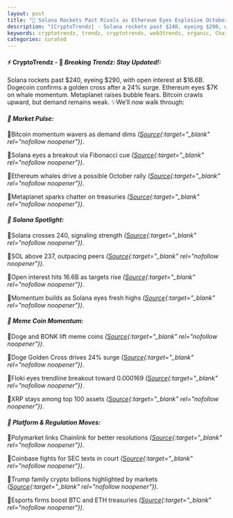 ```yaml
---
layout: post
title: "🌌 Solana Rockets Past Rivals as Ethereum Eyes Explosive October Rally"
description: "[CryptoTrendz] - Solana rockets past $240, eyeing $290, with open interest at $16.6B. Dogecoin confirms a golden cross after a 24% surge. Ethereum eyes $7K on whale momentum. Metaplanet raises bubble fears. Bitcoin crawls upward, but demand remains weak."
keywords: cryptotrendz, trendz, cryptotrends, web3trends, organic, Chainlink, Stablecoin, SOL, Ethereum, SEC, Assets, Crypto, Market, Trump, Bitcoin
categories: curated
---
```


#### ⚡ CryptoTrendz - 📌 *Breaking Trendz: Stay Updated!:*

Solana rockets past $240, eyeing $290, with open interest at $16.6B. Dogecoin confirms a golden cross after a 24% surge. Ethereum eyes $7K on whale momentum. Metaplanet raises bubble fears. Bitcoin crawls upward, but demand remains weak. ✨We’ll now walk through:


#### *🔖  Market Pulse:*  

🔹Bitcoin momentum wavers as demand dims *([Source](https://s.avyag.com/76xo){:target="_blank" rel="nofollow noopener"})*.  

🔹Solana eyes a breakout via Fibonacci cue *([Source](https://s.avyag.com/1z8r){:target="_blank" rel="nofollow noopener"})*.  

🔹Ethereum whales drive a possible October rally *([Source](https://s.avyag.com/rcg2){:target="_blank" rel="nofollow noopener"})*.  

🔹Metaplanet sparks chatter on treasuries *([Source](https://s.avyag.com/05r3){:target="_blank" rel="nofollow noopener"})*.  

#### *🔖  Solana Spotlight:*  

🔹Solana crosses 240, signaling strength *([Source](https://s.avyag.com/odst){:target="_blank" rel="nofollow noopener"})*.  

🔹SOL above 237, outpacing peers *([Source](https://s.avyag.com/wkay){:target="_blank" rel="nofollow noopener"})*.  

🔹Open interest hits 16.6B as targets rise *([Source](https://s.avyag.com/xqse){:target="_blank" rel="nofollow noopener"})*.  

🔹Momentum builds as Solana eyes fresh highs *([Source](https://s.avyag.com/1z8r){:target="_blank" rel="nofollow noopener"})*.  

#### *🔖  Meme Coin Momentum:*  

🔹Doge and BONK lift meme coins *([Source](https://s.avyag.com/xlkw){:target="_blank" rel="nofollow noopener"})*.  

🔹Doge Golden Cross drives 24% surge *([Source](https://s.avyag.com/27f4){:target="_blank" rel="nofollow noopener"})*.  

🔹Floki eyes trendline breakout toward 0.000169 *([Source](https://s.avyag.com/50nj){:target="_blank" rel="nofollow noopener"})*.  

🔹XRP stays among top 100 assets *([Source](https://s.avyag.com/2dfw){:target="_blank" rel="nofollow noopener"})*.  

#### *🔖  Platform & Regulation Moves:*  

🔹Polymarket links Chainlink for better resolutions *([Source](https://s.avyag.com/ym2d){:target="_blank" rel="nofollow noopener"})*.  

🔹Coinbase fights for SEC texts in court *([Source](https://s.avyag.com/4ptl){:target="_blank" rel="nofollow noopener"})*.  

🔹Trump family crypto billions highlighted by markets *([Source](https://s.avyag.com/pye2){:target="_blank" rel="nofollow noopener"})*.  

🔹Esports firms boost BTC and ETH treasuries *([Source](https://s.avyag.com/y7tu){:target="_blank" rel="nofollow noopener"})*.